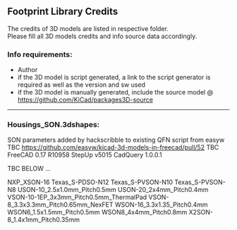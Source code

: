 ﻿## Footprint Library Credits

The credits of 3D models are listed in respective folder.  
Please fill all 3D models credits and info source data accordingly.  

### Info requirements:
- Author
- if the 3D model is script generated, a link to the script generator is required as well as the version and sw used
- if the 3D model is manually generated, include the source model @ https://github.com/KiCad/packages3D-source

<hr>  

### Housings_SON.3dshapes:  

SON parameters added by hackscribble to existing QFN script from easyw
TBC https://github.com/easyw/kicad-3d-models-in-freecad/pull/52
TBC FreeCAD 0.17 R10958
StepUp v5015
CadQuery 1.0.0.1

TBC BELOW ...

NXP_XSON-16
Texas_S-PDSO-N12
Texas_S-PVSON-N10
Texas_S-PVSON-N8
USON-10_2.5x1.0mm_Pitch0.5mm
USON-20_2x4mm_Pitch0.4mm
VSON-10-1EP_3x3mm_Pitch0.5mm_ThermalPad
VSON-8_3.3x3.3mm_Pitch0.65mm_NexFET
WSON-16_3.3x1.35_Pitch0.4mm
WSON6_1.5x1.5mm_Pitch0.5mm
WSON8_4x4mm_Pitch0.8mm
X2SON-8_1.4x1mm_Pitch0.35mm


